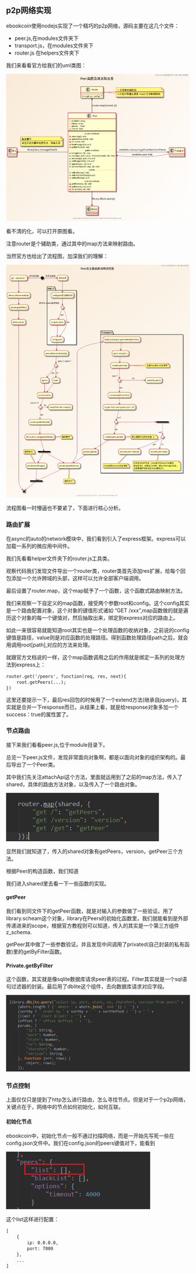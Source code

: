 ## p2p网络实现
ebookcoin使用nodejs实现了一个精巧的p2p网络，源码主要在这几个文件：

 - peer.js,在modules文件夹下
 - transport.js，在modules文件夹下
 - router.js 在helpers文件夹下

我们来看看官方给我们的uml类图：

![](image/ebookcoin1.png)

看不清的化，可以打开原图看。

注意router是个辅助类，通过其中的map方法来映射路由。

当然官方也给出了流程图，加深我们的理解：

![](image/ebookcoin2.png)

流程图看一时懵逼也不要紧了，下面进行核心分析。

### 路由扩展
在async的auto的network模块中，我们看到引入了express框架。express可以加载一系列的微应用中间件。

我们先看看helper文件夹下的router.js工具类。

观察代码我们发现文件导出一个router类，router类首先添加res扩展，给每个回包添加一个允许跨域的头部，这样可以允许全部客户端调用。

最后设置了router.map，这个map赋予了一个函数，这个函数式路由映射方法。

我们来观察一下自定义的map函数，接受两个参数root和config。这个config其实是一个路由配置对象，这个对象的键值形式诸如 “GET /xxx”,map函数做的就是遍历这个对象的每一个键值对，然后抽取出来，绑定到express对应的路由上。

如此一来很容易就能知道root其实也是一个处理函数的收纳对象，之前说的config键值是路径，value则是对应函数的处理路径。得到函数处理路径path之后，就会用调用root[path],对应的方法来处理。

就跟官方文档说的一样，这个map函数调用之后的作用就是绑定一系列的处理方法到express上：

```
router.get('/peers', function(req, res, next){
    root.getPeers(...);
})
```

这里还要提示一下，最后res回包的时候用了一个extend方法(继承自jquery)，其实就是合并一下response而已，从结果上看，就是给response对象多加一个success：true的属性罢了。

### 节点路由
接下来我们看看peer.js,位于module目录下。

总览一下peer.js文件，发现非常面向对象啊，都是以面向对象的组织架构的。最后导出了一个Peer类。

其中我们先关注attachApi这个方法，里面就运用到了之前的map方法，传入了shared，具体的路由方法对象，以及传入了一个路由对象。

![](image/ebookcoin3.png)

显然我们就知道了，传入的shared对象有getPeers，version，getPeer三个方法。

根据Peer的构造函数，我们知道

我们进入shared里去看一下一些函数的实现。

#### getPeer
我们看到同文件下的getPeer函数，就是对输入的参数做了一些验证。用了library.scheam这个对象，library在Peers的初始化函数里，我们就能看到是外部传递进来的scope，根据官方教程则可以知道，传入的其实是一个第三方组件z_schema.

getPeer其中做了一些参数验证。并且发现中间调用了privated(自己封装的私有函数)里的getByFilter函数。

#### Private.getByFilter
这个函数，其实就是像sqlite数据库请求peer表的过程。Filter其实就是一个sql语句过滤器的封装。最后用了dblite这个组件，去向数据库请求对应字段。

![](image/ebookcoin4.png)

### 节点控制
上面仅仅只是提到了http怎么进行路由，怎么寻找节点。但是对于一个p2p网络，关键点在于，网络中的节点如何初始化，如何互联。

#### 初始化节点
ebookcoin中，初始化节点一般不通过扫描网络，而是一开始先写死一些在config.json文件中。我们在config.json的peers键值对下，能看到

![](image/ebookcoin5.png)

这个list这样进行配置：

```
[
    {
        ip: 0.0.0.0,
        port: 7000
    },
    ...
]
```
